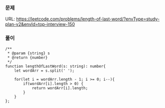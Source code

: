 ### 문제
URL: https://leetcode.com/problems/length-of-last-word/?envType=study-plan-v2&envId=top-interview-150

### 풀이
```
/**
 * @param {string} s
 * @return {number}
 */
function lengthOfLastWord(s: string): number{
    let wordArr = s.split(' ');

    for(let i = wordArr.length - 1; i >= 0; i--){
        if(wordArr[i].length > 0) {
            return wordArr[i].length;
        }
    }
};
```
